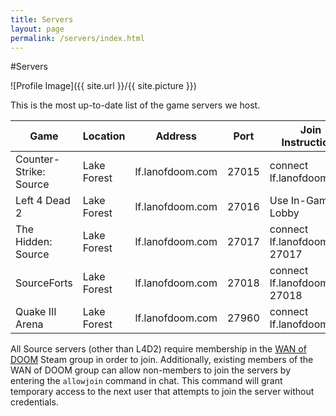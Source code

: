 ```yaml
---
title: Servers
layout: page
permalink: /servers/index.html
---
```

#Servers

<style>
img { width: 50%; margin: 0 auto; display: block; }
</style>

![Profile Image]({{ site.url }}/{{ site.picture }})

This is the most up-to-date list of the game servers we host.

| Game                   | Location    | Address          | Port  | Join Instructions              |
| ---------------------- | ----------- | ---------------- | ----- | ------------------------------ |
| Counter-Strike: Source | Lake Forest | lf.lanofdoom.com | 27015 | connect lf.lanofdoom.com       |
| Left 4 Dead 2          | Lake Forest | lf.lanofdoom.com | 27016 | Use In-Game Lobby              |
| The Hidden: Source     | Lake Forest | lf.lanofdoom.com | 27017 | connect lf.lanofdoom.com 27017 |
| SourceForts            | Lake Forest | lf.lanofdoom.com | 27018 | connect lf.lanofdoom.com 27018 |
| Quake III Arena        | Lake Forest | lf.lanofdoom.com | 27960 | connect lf.lanofdoom.com       |

All Source servers (other than L4D2) require membership in the
[WAN of DOOM](https://steamcommunity.com/groups/wanofdoom/) Steam group in
order to join. Additionally, existing members of the WAN of DOOM group can allow
non-members to join the servers by entering the `allowjoin` command in chat.
This command will grant temporary access to the next user that attempts to join
the server without credentials.